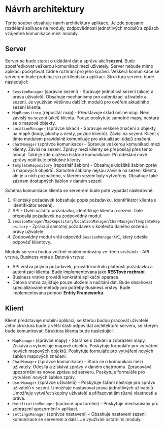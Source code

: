 # Návrh architektury
Tento soubor obsahuje návrh architektury aplikace. Je zde popsáno rozdělení aplikace na moduly, zodpovědnosti jednotlivých modulů a způsob vzájemné komunikace mezi moduly.

## Server
Server se bude starat o ukládání dat a správu akcí/__sezení__. Bude zpostředkovat veškerou komunikaci mezi uživately. Server nebude mimo aplikaci poskytovat žádné rozhraní pro jeho správu. Veškerá komunikace se serverem bude probíhat skrze klientskou aplikaci. Struktura serveru bude následující:

- `SessionManager` (správce sezení) - Spravuje jednotlivá sezení (akce) a práva uživatelů. Obsahuje mechanismy pro autentizaci uživatele a sezení. Je využíván většinou dalších modulů pro ověření aktuálního sezení klienta.
- `MapRepository` (repositář map) - Představuje sklad online map. Není závislý na sezení (akci) klienta. Pouze poskytuje samotné mapy, nestará se o mapové objekty.
- `LocationManager` (správce lokací) - Spravuje veškeré značení a objekty na mapě (body, plochy a cesty, pozice klientů). Závisí na sezení. Klient s tímto modulem pravidelně komunikuje pro aktualizaci údajů značení.
- `ChatManager` (správce komunikace) - Spravuje veškerou komunikaci mezi klienty. Závisí na sezení. Zprávy mezi klienty se přeposílají přes tento modul. Také je zde uložena historie komunikace. Při odeslání nové zprávy notifikuje příslušné klienty.
- `TemplateRepository` (repositář šablon) - Obsahuje uložiště šablon zpráv a mapových objektů. Samotné šablony nejsou závislé na sezení klienta, ale je u nich poznačeno, v kterém sezení byly vytvořeny. Obsahuje také záznam dostupných šablon v daném sezení.

Schéma komunikace klienta se serverem bude poté vypadat následovně:

1. Klientský požadavek (obsahuje popis požadavku, identifikátor klienta a identifikátor sezení).
2. API - Ověří validitu požadavku, identifikuje klienta a sezení. Dále přeposílá požadavek na zodpovědný modul.
3. `SessionManager`/`MapRepository`/`LocationManager`/`CharManager`/`TemplateRepository` - Zpracují samotný požadavek v kontextu daného sezení a právy uživatele.
4. Zodpovědný modul vrátí odpověď `SessionManagerAPI`, který odešle odpověď klientovy.

Moduly serveru budou vnitřně implementovány ve třech vrstvách - API vrstva, Business vrsta a Datová vrstva:
- API vrstva přijímá požadavek, provádí kontrolu platnosti požadavku a autentizaci klienta. Bude implementována jako __RESTové rozhraní__.
- Business vrstva provádí konkrétní aplikační operace.
- Datová vrstva zajišťuje pouze uložení a načítání dat. Bude obsahovat specializované metody pro potřeby Business vrstvy. Bude implementována pomocí __Entity Frameworku__.

## Klient
Klient představuje mobilní aplikaci, se kterou budou pracovat uživatelé. Jeho struktura bude z větší části odpovídat architektuře serveru, se kterým bude komunikovat. Struktura klienta bude následující:

- `MapManager` (správce mapy) - Stará se o získání a zobrazení mapy. Získává a vykresluje mapové objekty. Poskytuje formuláře pro vytváření nových mapových objektů. Poskytuje formuláře pro vytváření nových šablon mapových značení.
- `ChatManager` (správce komunikace) - Stará se o komunikaci mezi uživately. Odesílá a získává zprávy v daném chatroomu. Zpracovává upozornění na novou zprávu od serveru. Poskytuje formuláře pro vytváření nových šablon zpráv.
- `UserManager` (správce uživatelů) - Poskytuje štábní nástroje pro správu uživatelů v sezení. Umožňuje nastavovat práva jednotlivých uživatelů. Umožňuje vytvářet skupiny uživatelé a přiřazovat jim různé vlastnosti a práva.
- `NotificationManager` (správce upozornění) - Poskytuje mechanismy pro zobrazení upozornění v aplikaci.
- `SettingsManager` (správce nastavení) - Obsahuje nastavení sezení, komunikace se serverem a další. Je využíván ostatními moduly.
